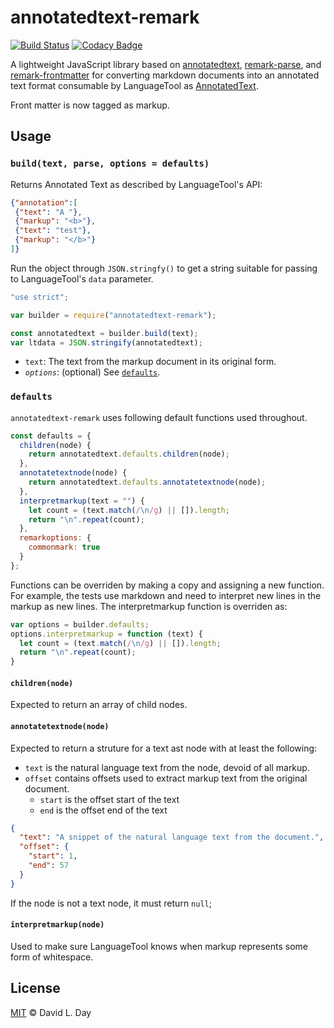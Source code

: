 # annotatedtext-remark

[![Build Status](https://travis-ci.org/prosegrinder/annotatedtext-remark.svg?branch=master)](https://travis-ci.org/prosegrinder/annotatedtext-remark)
[![Codacy Badge](https://api.codacy.com/project/badge/Grade/3aba5f7e370c4ca6973938158b120b26)](https://www.codacy.com/app/ProseGrinder/annotatedtext-remark?utm_source=github.com&amp;utm_medium=referral&amp;utm_content=prosegrinder/annotatedtext-remark&amp;utm_campaign=Badge_Grade)

A lightweight JavaScript library based on [annotatedtext](https://github.com/prosegrinder/annotatedtext), [remark-parse](https://github.com/remarkjs/remark/tree/master/packages/remark-parse), and [remark-frontmatter](https://github.com/remarkjs/remark-frontmatter) for converting markdown documents into an annotated text format consumable by LanguageTool as [AnnotatedText](https://languagetool.org/development/api/org/languagetool/markup/AnnotatedText.html).

Front matter is now tagged as markup.

## Usage

### `build(text, parse, options = defaults)`

Returns Annotated Text as described by LanguageTool's API:

```json
{"annotation":[
 {"text": "A "},
 {"markup": "<b>"},
 {"text": "test"},
 {"markup": "</b>"}
]}
```

Run the object through `JSON.stringfy()` to get a string suitable
for passing to LanguageTool's `data` parameter.

```js
"use strict";

var builder = require("annotatedtext-remark");

const annotatedtext = builder.build(text);
var ltdata = JSON.stringify(annotatedtext);
```

* `text`: The text from the markup document in its original form.
* _`options`_: (optional) See [`defaults`](#defaults).

### `defaults`

`annotatedtext-remark` uses following default functions used throughout.

```js
const defaults = {
  children(node) {
    return annotatedtext.defaults.children(node);
  },
  annotatetextnode(node) {
    return annotatedtext.defaults.annotatetextnode(node);
  },
  interpretmarkup(text = "") {
    let count = (text.match(/\n/g) || []).length;
    return "\n".repeat(count);
  },
  remarkoptions: {
    commonmark: true
  }
};
```

Functions can be overriden by making a copy and assigning a new function. For
example, the tests use markdown and need to interpret new lines in the markup
as new lines. The interpretmarkup function is overriden as:

```js
var options = builder.defaults;
options.interpretmarkup = function (text) {
  let count = (text.match(/\n/g) || []).length;
  return "\n".repeat(count);
}
```

#### `children(node)`

Expected to return an array of child nodes.

#### `annotatetextnode(node)`

Expected to return a struture for a text ast node with at least the following:

* `text` is the natural language text from the node, devoid of all markup.
* `offset` contains offsets used to extract markup text from the original document.
  * `start` is the offset start of the text
  * `end` is the offset end of the text

```json
{
  "text": "A snippet of the natural language text from the document.",
  "offset": {
    "start": 1,
    "end": 57
  }
}
```

If the node is not a text node, it must return `null`;

#### `interpretmarkup(node)`

Used to make sure LanguageTool knows when markup represents some form of whitespace.

## License

[MIT](LICENSE) © David L. Day
